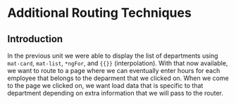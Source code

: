# Additional Routing Techniques

## Introduction
In the previous unit we were able to display the list of departments using `mat-card`, `mat-list`, `*ngFor`, and `{{}}` (interpolation). With that now available, we want to route to a page where we can eventually enter hours for each employee that belongs to the deparment that we clicked on. When we come to the page we clicked on, we want load data that is specific to that department depending on extra information that we will pass to the router.
